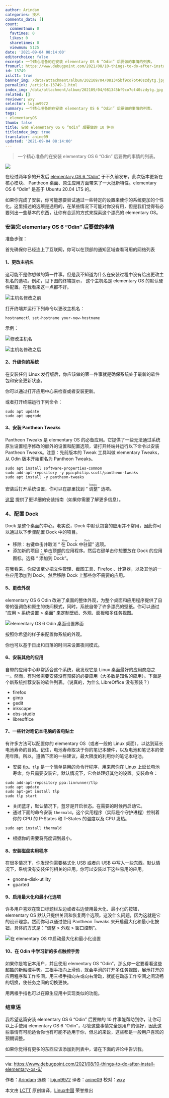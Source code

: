 ```yaml
---
author: Arindam
categories: 技术
comments_data: []
count:
  commentnum: 0
  favtimes: 0
  likes: 0
  sharetimes: 0
  viewnum: 5125
date: '2021-09-04 08:14:00'
editorchoice: false
excerpt: 一个精心准备的在安装 elementary OS 6 “Odin” 后要做的事情的列表。
fromurl: https://www.debugpoint.com/2021/08/10-things-to-do-after-install-elementary-os-6/
id: 13749
islctt: true
banner_img: /data/attachment/album/202109/04/081345bf9co7ot40szdytg.jpg
permalink: /article-13749-1.html
index_img: /data/attachment/album/202109/04/081345bf9co7ot40szdytg.jpg.thumb.jpg
related: []
reviewer: wxy
selector: lujun9972
summary: 一个精心准备的在安装 elementary OS 6 “Odin” 后要做的事情的列表。
tags:
- elementaryOS
thumb: false
title: 安装 elementary OS 6 “Odin” 后要做的 10 件事
titleindex_img: true
translator: anine09
updated: '2021-09-04 08:14:00'
---
```



> 
> 一个精心准备的在安装 elementary OS 6 “Odin” 后要做的事情的列表。
> 
> 
> 


![](/data/attachment/album/202109/04/081345bf9co7ot40szdytg.jpg)


在经过两年多的开发后 [elementary OS 6 “Odin”](https://www.debugpoint.com/2021/08/elementary-os-6/) 于不久前发布，此次版本更新在核心模块、 Pantheon 桌面、原生应用方面带来了一大批新特性。elementary OS 6 “Odin” 是基于 Ubuntu 20.04 LTS 的。


如果你完成了安装，你可能想要尝试通过一些特定的设置来使你的系统更加的个性化。这里描述的选项是通用的，在某些情况下可能对你没有用，但是我们觉得有必要列出一些基本的东西，让你有合适的方式来探索这个漂亮的 elementary OS。


### 安装完 elementary OS 6 “Odin” 后要做的事情


准备步骤：


首先确保你已经连上了互联网，你可以在顶部的通知区域查看可用的网络列表


#### 1、更改主机名


这可能不是你想做的第一件事。但是我不知道为什么在安装过程中没有给出更改主机名的选项。例如，见下图的终端提示， 这个主机名是 elementary OS 的默认硬件配置。在我看来这一点都不好。


![主机名修改之前](/data/attachment/album/202109/04/081435psp2q2wzw2gw2gwz.jpg)


打开终端并运行下列命令以更改主机名：



```
hostnamectl set-hostname your-new-hostname

```

示例：


![修改主机名](/data/attachment/album/202109/04/081436uyaypxz5p95i3y34.jpg)


![主机名修改之后](/data/attachment/album/202109/04/081436xv7fv5o8kkqrfyrr.jpg)


#### 2、升级你的系统


在安装任何 Linux 发行版后，你应该做的第一件事就是确保系统处于最新的软件包和安全更新状态。


你可以通过打开应用中心来检查或者安装更新。


或者打开终端运行下列命令：



```
sudo apt update
sudo apt upgrade

```

#### 3、安装 Pantheon Tweaks


Pantheon Tweaks 是 elementary OS 的必备应用。它提供了一些无法通过系统原生设置程序修改的额外的设置和配置选项，请打开终端并运行以下命令以安装 Pantheon Tweaks。注意：先前版本的 Tweak 工具叫做 elementary Tweaks，从 Odin 版本开始更名为 Pantheon Tweaks。



```
sudo apt install software-properties-common
sudo add-apt-repository -y ppa:philip.scott/pantheon-tweaks
sudo apt install -y pantheon-tweaks

```

安装后打开系统设置，你可以在那里找到 “<ruby> 调整 <rt>  Tweaks </rt></ruby>” 选项。


[这里](https://www.debugpoint.com/2021/07/elementary-tweaks-install/) 提供了更详细的安装指南（如果你需要了解更多信息）。


### 4、配置 Dock


Dock 是整个桌面的中心。老实说，Dock 中默认包含的应用并不常用，因此你可以通过以下步骤配置 Dock 中的项目。


* 移除：右键单击并取消 “<ruby> 在 Dock 中驻留 <rt>  Keep in Dock </rt></ruby>” 选项。
* 添加新的项目：单击顶部的应用程序。然后右键单击你想要放在 Dock 的应用图标。选择 “<ruby> 添加到 Dock <rt>  Add to Dock </rt></ruby>”。


在我看来，你应该至少把文件管理、截图工具、Firefox 、计算器，以及其他的一些应用添加到 Dock。然后移除 Dock 上那些你不需要的应用。


#### 5、更改外观


elementary OS 6 Odin 改进了桌面的整体外观，为整个桌面和应用程序提供了自带的强调色和原生的夜间模式，同时，系统自带了许多漂亮的壁纸。你可以通过 “应用 > 系统设置 > 桌面” 来定制壁纸、外观、面板和多任务视图。


![elementary OS 6 Odin 桌面设置界面](/data/attachment/album/202109/04/081437r22ofczuftz93d2b.jpg)


按照你希望的样子来配置你系统的外观。


你也可以基于日出和日落的时间来设置夜间模式。


#### 6、安装其他的应用


自带的应用中心非常适合这个系统，我发现它是 Linux 桌面最好的应用商店之一。然而，有时候需要安装没有预装的必要应用（大多数是知名的应用）。下面是个新系统推荐安装的软件列表。（说真的，为什么 LibreOffice 没有预装？）


* firefox
* gimp
* gedit
* inkscape
* obs-studio
* libreoffice


#### 7、一些针对笔记本电脑的省电贴士


有许多方法可以配置你的 elementary OS（或者一般的 Linux 桌面），以达到延长电池寿命的目的。记住，电池寿命取决于你的笔记本硬件，以及电池和笔记本的使用年限。所以，遵循下面的一些建议，最大限度的利用你的笔记本电池。


* 安装 [tlp](https://linrunner.de/tlp/)。`tlp` 是一个简单易用的命令行程序，用来帮你在 Linux 上延长电池寿命。你只需要安装它，默认情况下，它会处理好其他的设置。安装命令：



```
sudo add-apt-repository ppa:linrunner/tlp
sudo apt update
sudo apt-get install tlp
sudo tlp start

```
* 关闭蓝牙，默认情况下，蓝牙是开启状态。在需要的时候再启动它。
* 通过下面的命令安装 `thermald`。这个实用程序（实际是个守护进程）控制着你的 CPU 的 P-States 和 T-States 的温度以及 CPU 发热。



```
sudo apt install thermald

```
* 根据你的需要将亮度调到最小。


#### 8、安装磁盘实用程序


在很多情况下，你发现你需要格式化 USB 或者向 USB 中写入一些东西。默认情况下，系统没有安装任何相关的应用。你可以安装以下这些易用的应用。


* gnome-disk-utility
* gparted


#### 9、启用最大化和最小化选项


许多用户喜欢在窗口标题栏左边或者右边使用最大化、最小化的按钮，elementary OS 默认只提供关闭和恢复两个选项。这没什么问题，因为这就是它的设计理念。然而你可以通过使用 Pantheon Tweaks 来开启最大化和最小化按钮，具体的方式是：“调整 > 外观 > 窗口控制”。


![在 elementary OS 中启动最大化和最小化设置](/data/attachment/album/202109/04/081437z3y7prprkgkgrjoy.png)


#### 10、在 Odin 中学习新的多点触控手势


如果你是笔记本用户，并且使用 elementary OS “Odin”，那么你一定要看看这些超酷的新触控手势。三根手指向上滑动，就会平滑的打开多任务视图，展示打开的应用程序和工作空间。用三根手指向左或向右滑动，就能在动态工作空间之间流畅的切换，使任务之间的切换更快。


用两根手指也可以在原生应用中实现类似的功能。


### 结束语


我希望这篇安装 elementary OS 6 “Odin” 后要做的 10 件事能帮助到你，让你可以上手使用 elementary OS 6 “Odin”，尽管这些事情完全是用户的偏好，因此这些事情有可能适合你也有可能不适用于你，但总的来说，这些都是一般用户喜欢的预期调整。


如果你觉得有更多的东西应该添加到列表中，请在下面的评论中告诉我。




---


via: <https://www.debugpoint.com/2021/08/10-things-to-do-after-install-elementary-os-6/>


作者：[Arindam](https://www.debugpoint.com/author/admin1/) 选题：[lujun9972](https://github.com/lujun9972) 译者：[anine09](https://github.com/anine09) 校对：[wxy](https://github.com/wxy)


本文由 [LCTT](https://github.com/LCTT/TranslateProject) 原创编译，[Linux中国](https://linux.cn/) 荣誉推出